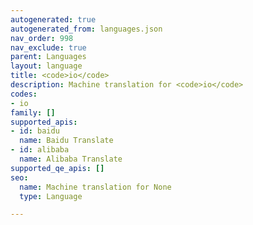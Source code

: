 ```yaml
---
autogenerated: true
autogenerated_from: languages.json
nav_order: 998
nav_exclude: true
parent: Languages
layout: language
title: <code>io</code>
description: Machine translation for <code>io</code>
codes:
- io
family: []
supported_apis:
- id: baidu
  name: Baidu Translate
- id: alibaba
  name: Alibaba Translate
supported_qe_apis: []
seo:
  name: Machine translation for None
  type: Language

---
```


